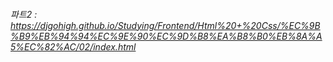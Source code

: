 ###### 파트2 : https://djgohigh.github.io/Studying/Frontend/Html%20+%20Css/%EC%9B%B9%EB%94%94%EC%9E%90%EC%9D%B8%EA%B8%B0%EB%8A%A5%EC%82%AC/02/index.html
